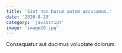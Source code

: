 ```yaml
---
title: 'Sint non harum autem accusamus.'
date: '2020-8-29'
category: 'javascript'
image: 'image20.jpg'
---
```


Consequatur aut ducimus voluptate dolorum.
